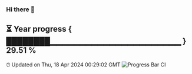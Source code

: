 ### Hi there 👋
⏳ Year progress { ████████▁▁▁▁▁▁▁▁▁▁▁▁▁▁▁▁▁▁▁▁▁▁ } 29.51 %
---
⏰ Updated on Thu, 18 Apr 2024 00:29:02 GMT
![Progress Bar CI](https://github.com/Moyi321/Moyi321/workflows/Progress%20Bar%20CI/badge.svg)
